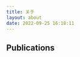 ```yaml
---
title: 关于
layout: about
date: 2022-09-25 16:18:11
---
```


<h2>Publications</h2>
<ul id="my-works" style="list-style-type: none"></ul>
<script type="text/javascript">
    fetch('/assets/record.json').then(response => response.json()).then(json => {
        for (const [i, work] of json['activities-summary'].works.group.entries()) {
            const item = document.createElement('li');
            const contributors = work['work-summary'][0].contributors.contributor;
            const authorArray = [];
            if (contributors != null) {
                const authors = document.createElement('div');
                for (const contributor of contributors) {
                    if (contributor['contributor-attributes']['contributor-role'] == 'author') {
                        if (contributor['credit-name'].value == `${json.person.name["given-names"].value} ${json.person.name["family-name"].value}`) {
                            authorArray.push(`<span style="font-weight: bold">${contributor['credit-name'].value}</span>`);
                        } else {
                           authorArray.push(contributor['credit-name'].value);
                        }
                    }
                }
                authors.innerHTML = authorArray.join(', ');
            }
            let citationButton = '';
            if (work["work-summary"][0].citation != null) {
                citationButton = `<a onclick="navigator.clipboard.writeText('${work["work-summary"][0].citation["citation-value"]}')"><i class="fa-solid fa-quote-right"></i></a>`;
            }
            item.innerHTML = `
                <div style="display: flex; flex-direction: column; justify-content: flex-start; align-items: left">
                    <div style="display: flex; flex-direction: row; justify-content: space-between; align-items: center">
                        <h3>${i + 1}. <a class="publication-item-link" href="${work['work-summary'][0]['external-ids']['external-id'][0]['external-id-url'].value}" target="_blank">${work['work-summary'][0].title.title.value}</a></h3>
                        <span style="justify-self: flex-end">${work["work-summary"][0]["publication-date"].year.value}.${work["work-summary"][0]["publication-date"].month.value}</span>
                    </div>
                    <div style="display: flex; flex-direction: row; justify-content: space-between; align-items: center">
                        <div style="display: flex; flex-direction: column; justify-content: flex-start; align-items: left">
                            <div>${authorArray.join(', ')}</div>
                            <div style="display: flex; flex-direction: row; justify-content: left; align-items: center">
                                <span style="font-style: italic; font-weight: bold">${work["work-summary"][0]["journal-title"].value}</span>
                            </div>
                        </div>
                        ${citationButton}
                    </div>
                </div>
            `;
            document.getElementById('my-works').appendChild(item);
        }
    });
</script>
